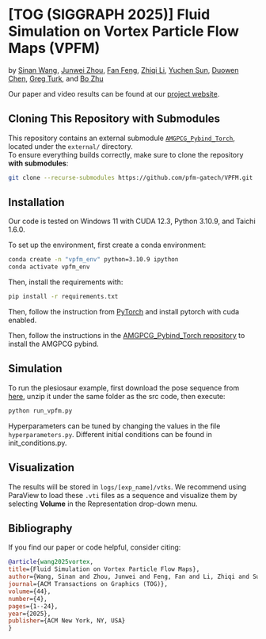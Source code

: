 # [TOG (SIGGRAPH 2025)] Fluid Simulation on Vortex Particle Flow Maps (VPFM)

by [Sinan Wang](https://sinanw.com), [Junwei Zhou](https://zjw49246.github.io/website/), [Fan Feng](https://sking8.github.io/), [Zhiqi Li](https://zhiqili-cg.github.io/), [Yuchen Sun](https://yuchen-sun-cg.github.io/), [Duowen Chen](https://cdwj.github.io), [Greg Turk](https://faculty.cc.gatech.edu/~turk/), and [Bo Zhu](https://faculty.cc.gatech.edu/~bozhu/)

Our paper and video results can be found at our [project website](https://vpfm.sinanw.com/).

## Cloning This Repository with Submodules

This repository contains an external submodule [`AMGPCG_Pybind_Torch`](https://github.com/swang3081/AMGPCG_Pybind_Torch), located under the `external/` directory.  
To ensure everything builds correctly, make sure to clone the repository **with submodules**:

```bash
git clone --recurse-submodules https://github.com/pfm-gatech/VPFM.git
```

## Installation
Our code is tested on Windows 11 with CUDA 12.3, Python 3.10.9, and Taichi 1.6.0.

To set up the environment, first create a conda environment:

```bash
conda create -n "vpfm_env" python=3.10.9 ipython
conda activate vpfm_env
```

Then, install the requirements with:

```bash
pip install -r requirements.txt
```

Then, follow the instruction from [PyTorch](https://pytorch.org/get-started/locally/) and install pytorch with cuda enabled.

Then, follow the instructions in the [AMGPCG_Pybind_Torch repository](https://github.com/swang3081/AMGPCG_Pybind_Torch) to install the AMGPCG pybind.

## Simulation
To run the plesiosaur example, first download the pose sequence from [here](https://drive.google.com/file/d/1tKjaIca3SLLkKTCBeC9OZrUpJP58YLLN/view?usp=sharing), unzip it under the same folder as the src code, then execute:

```bash
python run_vpfm.py
```

Hyperparameters can be tuned by changing the values in the file `hyperparameters.py`. Different initial conditions can be found in init_conditions.py.

## Visualization
The results will be stored in `logs/[exp_name]/vtks`. We recommend using ParaView to load these `.vti` files as a sequence and visualize them by selecting **Volume** in the Representation drop-down menu.

## Bibliography
If you find our paper or code helpful, consider citing:

```bibtex
@article{wang2025vortex,
title={Fluid Simulation on Vortex Particle Flow Maps},
author={Wang, Sinan and Zhou, Junwei and Feng, Fan and Li, Zhiqi and Sun, Yuchen and Chen, Duowen and Turk, Greg and Zhu, Bo},
journal={ACM Transactions on Graphics (TOG)},
volume={44},
number={4},
pages={1--24},
year={2025},
publisher={ACM New York, NY, USA}
}
```
